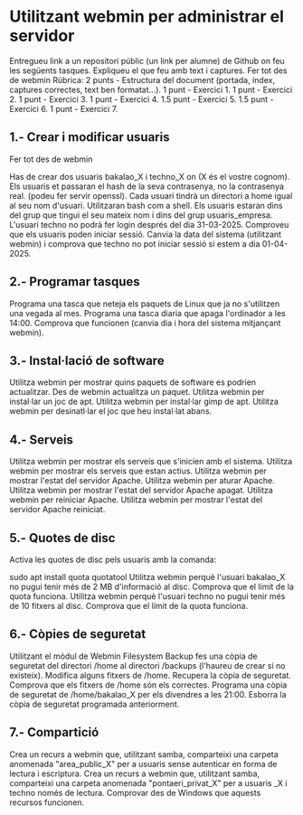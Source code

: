 # Utilitzant webmin per administrar el servidor
Entregueu link a un repositori públic (un link per alumne) de Github on feu les següents tasques.
Expliqueu el que feu amb text i captures.
Fer tot des de webmin
Rúbrica:
2 punts - Estructura del document (portada, índex, captures correctes, text ben formatat...).
1 punt - Exercici 1.
1 punt - Exercici 2.
1 punt - Exercici 3.
1 punt - Exercici 4.
1.5 punt - Exercici 5.
1.5 punt - Exercici 6.
1 punt - Exercici 7.
## 1.- Crear i modificar usuaris
Fer tot des de webmin

Has de crear dos usuaris bakalao_X i techno_X on (X és el vostre cognom).
Els usuaris et passaran el hash de la seva contrasenya, no la contrasenya real. (podeu fer servir openssl).
Cada usuari tindrà un directori a home igual al seu nom d'usuari.
Utilitzaran bash com a shell.
Els usuaris estaran dins del grup que tingui el seu mateix nom i dins del grup usuaris_empresa.
L'usuari techno no podrà fer login després del dia 31-03-2025.
Comproveu que els usuaris poden iniciar sessió.
Canvia la data del sistema (utilitzant webmin) i comprova que techno no pot iniciar sessió si estem a dia 01-04-2025.
## 2.- Programar tasques
Programa una tasca que neteja els paquets de Linux que ja no s'utilitzen una vegada al mes.
Programa una tasca diaria que apaga l'ordinador a les 14:00.
Comprova que funcionen (canvia dia i hora del sistema mitjançant webmin).
## 3.- Instal·lació de software
Utilitza webmin per mostrar quins paquets de software es podrien actualitzar.
Des de webmin actualitza un paquet.
Utilitza webmin per instal·lar un joc de apt.
Utilitza webmin per instal·lar gimp de apt.
Utilitza webmin per desinatl·lar el joc que heu instal·lat abans.
 ## 4.- Serveis
Utilitza webmin per mostrar els serveis que s'inicien amb el sistema.
Utilitza webmin per mostrar els serveis que estan actius.
Utilitza webmin per mostrar l'estat del servidor Apache.
Utilitza webmin per aturar Apache.
Utilitza webmin per mostrar l'estat del servidor Apache apagat.
Utilitza webmin per reiniciar Apache.
Utilitza webmin per mostrar l'estat del servidor Apache reiniciat.
## 5.- Quotes de disc
Activa les quotes de disc pels usuaris amb la comanda:

sudo apt install quota quotatool
Utilitza webmin perquè l'usuari bakalao_X no pugui tenir més de 2 MB d'informació al disc.
Comprova que el límit de la quota funciona.
Utilitza webmin perquè l'usuari techno no pugui tenir més de 10 fitxers al disc.
Comprova que el límit de la quota funciona.
## 6.- Còpies de seguretat
Utilitzant el mòdul de Webmin Filesystem Backup fes una còpia de seguretat del directori /home al directori /backups (l'haureu de crear si no existeix).
Modifica alguns fitxers de /home.
Recupera la còpia de seguretat.
Comprova que els fitxers de /home són els correctes.
Programa una còpia de seguretat de /home/bakalao_X per els divendres a les 21:00.
Esborra la còpia de seguretat programada anteriorment.
## 7.- Compartició
Crea un recurs a webmin que, utilitzant samba, comparteixi una carpeta anomenada "area_public_X" per a usuaris sense autenticar en forma de lectura i escriptura.
Crea un recurs a webmin que, utilitzant samba, comparteixi una carpeta anomenada "pontaeri_privat_X" per a usuaris _X i techno només de lectura.
Comprovar des de Windows que aquests recursos funcionen.

